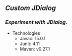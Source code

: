 ## _Custom JDialog_

### _Experiment with JDialog._

- Technologies
  - Javac: 15.0.1
  - Junit: 4.11
  - Maven: v0.27.1
